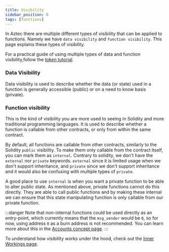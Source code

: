 ```yaml
---
title: Visibility
sidebar_position: 0
tags: [functions]
---
```


In Aztec there are multiple different types of visibility that can be applied to functions. Namely we have `data visibility` and `function visibility`. This page explains these types of visibility.

For a practical guide of using multiple types of data and function visibility,follow the [token tutorial](../../../tutorials/codealong/contract_tutorials/token_contract.md). 

### Data Visibility

Data visibility is used to describe whether the data (or state) used in a function is generally accessible (public) or on a need to know basis (private). 

### Function visibility

This is the kind of visibility you are more used to seeing in Solidity and more traditional programming languages. It is used to describe whether a function is callable from other contracts, or only from within the same contract.

By default, all functions are callable from other contracts, similarly to the Solidity `public` visibility. To make them only callable from the contract itself, you can mark them as `internal`. Contrary to solidity, we don't have the `external` nor `private` keywords. `external` since it is limited usage when we don't support inheritance, and `private` since we don't support inheritance and it would also be confusing with multiple types of `private`.

A good place to use `internal` is when you want a private function to be able to alter public state. As mentioned above, private functions cannot do this directly. They are able to call public functions and by making these internal we can ensure that this state manipulating function is only callable from our private function.

:::danger
Note that non-internal functions could be used directly as an entry-point, which currently means that the `msg_sender` would be `0`, so for now, using address `0` as a burn address is not recommended. You can learn more about this in the [Accounts concept page](../../concepts/accounts/keys.md).
:::

To understand how visibility works under the hood, check out the [Inner Workings page](./inner_workings.md).

